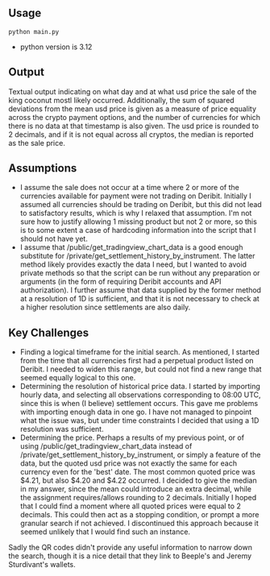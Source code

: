 ## Usage
```shell
python main.py 
```
- python version is 3.12
## Output
Textual output indicating on what day and at what usd price the sale of the king coconut mostl likely occurred. Additionally, the sum of squared deviations from the mean usd price is given as a measure of price equality across the crypto payment options, and the number of currencies for which there is no data at that timestamp is also given. The usd price is rounded to 2 decimals, and if it is not equal across all cryptos, the median is reported as the sale price. 

## Assumptions
- I assume the sale does not occur at a time where 2 or more of the currencies available for payment were not trading on Deribit. Initially I assumed all currencies should be trading on Deribit, but this did not lead to satisfactory results, which is why I relaxed that assumption. I'm not sure how to justify allowing 1 missing product but not 2 or more, so this is to some extent a case of hardcoding information into the script that I should not have yet. 
- I assume that /public/get_tradingview_chart_data is a good enough substitute for /private/get_settlement_history_by_instrument. The latter method likely provides exactly the data I need, but I wanted to avoid private methods so that the script can be run without any preparation or arguments (in the form of requiring Deribit accounts and API authorization). I further assume that data supplied by the former method at a resolution of 1D is sufficient, and that it is not necessary to check at a higher resolution since settlements are also daily. 

## Key Challenges
- Finding a logical timeframe for the initial search. As mentioned, I started from the time that all currencies first had a perpetual product listed on Deribit. I needed to widen this range, but could not find a new range that seemed equally logical to this one.
- Determining the resolution of historical price data. I started by importing hourly data, and selecting all observations corresponding to 08:00 UTC, since this is when (I believe) settlement occurs. This gave me problems with importing enough data in one go. I have not managed to pinpoint what the issue was, but under time constraints I decided that using a 1D resolution was sufficient.
- Determining the price. Perhaps a results of my previous point, or of using /public/get_tradingview_chart_data instead of /private/get_settlement_history_by_instrument, or simply a feature of the data, but the quoted usd price was not exactly the same for each currency even for the 'best' date. The most common quoted price was $4.21, but also $4.20 and $4.22 occurred. I decided to give the median in my answer, since the mean could introduce an extra decimal, while the assignment requires/allows rounding to 2 decimals. Initially I hoped that I could find a moment where all quoted prices were equal to 2 decimals. This could then act as a stopping condition, or prompt a more granular search if not achieved. I discontinued this approach because it seemed unlikely that I would find such an instance. 


Sadly the QR codes didn't provide any useful information to narrow down the search, though it is a nice detail that they link to Beeple's and Jeremy Sturdivant's wallets. 
